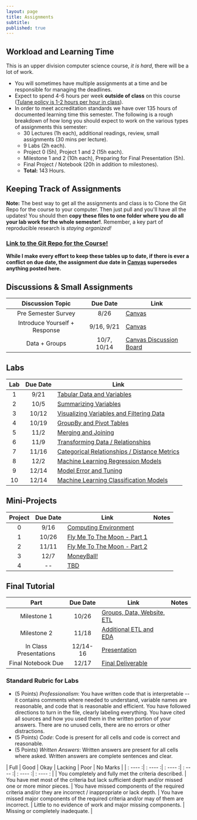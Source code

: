 ```yaml
---
layout: page
title: Assignments
subtitle:
published: true
---
```


## Workload and Learning Time

This is an upper division computer science course, *it is hard*, there will be a lot of work.
* You will sometimes have multiple assignments at a time and be responsible for managing the deadlines.  
* Expect to spend 4-6 hours per week **outside of class** on this course ([Tulane policy is 1-2 hours per hour in class](https://catalog.tulane.edu/)).  
* In order to meet accreditation standards we have over 135 hours of documented learning time this semester.  The following is a rough breakdown of how long you should expect to work on the various types of assignments this semester:  
  * 30 Lectures (1h each), additional readings, review, small assignments (30 mins per lecture).
  * 9 Labs (2h each).
  * Project 0 (5h), Project 1 and 2 (15h each).
  * Milestone 1 and 2 (10h each), Preparing for Final Presentation (5h).
  * Final Project / Notebook (20h in addition to milestones).
  * **Total:** 143 Hours.

## Keeping Track of Assignments

**Note:** The best way to get all the assignments and class is to Clone the Git Repo for the course to your computer.  Then just pull and you'll have all the updates!  You should then **copy these files to one folder where you do all your lab work for the whole semester!**.  Remember, a key part of reproducible research is *staying organized!*

### [Link to the Git Repo for the Course!](https://github.com/nmattei/cmps3160)

**While I make every effort to keep these tables up to date, if there is ever a conflict on due date, the assignment due date in [Canvas](https://tulane.instructure.com/) supersedes anything posted here.**

## Discussions & Small Assignments

| Discussion Topic | Due Date | Link |
|:-------:|:--------:|----|
| Pre Semester Survey | 8/26 | [Canvas](https://tulane.instructure.com/)
| Introduce Yourself + Response | 9/16, 9/21  | [Canvas](https://tulane.instructure.com/)
| Data + Groups | 10/7, 10/14 | [Canvas Discussion Board]()


## Labs

| Lab     | Due Date | Link |
|:-------:|:--------:|----  |
| 1 | 9/21 | [Tabular Data and Variables](https://github.com/nmattei/cmps3160/tree/master/_labs) |
| 2 | 10/5 | [Summarizing Variables](https://github.com/nmattei/cmps3160/tree/master/_labs) |
| 3 | 10/12 | [Visualizing Variables and Filtering Data](https://github.com/nmattei/cmps3160/tree/master/_labs) | 
| 4 | 10/19 | [GroupBy and Pivot Tables](https://github.com/nmattei/cmps3160/tree/master/_labs) | 
| 5 | 11/2 | [Merging and Joining](https://github.com/nmattei/cmps3160/tree/master/_labs) | 
| 6 | 11/9 | [Transforming Data / Relationships](https://github.com/nmattei/cmps3160/tree/master/_labs) |
| 7 | 11/16 | [Categorical Relationships / Distance Metrics](https://github.com/nmattei/cmps3160/tree/master/_labs) |
| 8 | 12/2 | [Machine Learning Regression Models](https://github.com/nmattei/cmps3160/tree/master/_labs) |
| 9 | 12/14 | [Model Error and Tuning](https://github.com/nmattei/cmps3160/tree/master/_labs) |
| 10 | 12/14 | [Machine Learning Classification Models](https://github.com/nmattei/cmps3160/tree/master/_labs) |

## Mini-Projects

| Project | Due Date | Link | Notes |
|:-------:|:--------:|----|-----|
| 0 | 9/16 | [Computing Environment](https://github.com/nmattei/cmps3160/tree/master/_projects/project0) |
| 1 | 10/26 | [Fly Me To The Moon - Part 1](/_projects/Project1.md) | 
| 2 | 11/11 | [Fly Me To The Moon - Part 2](/_projects/Project1.md) | 
| 3 | 12/7 | [MoneyBall!](/_projects/Project2.md) | 
| 4 | -- | [TBD]() | 


## Final Tutorial

| Part    | Due Date | Link | Notes |
|:-------:|:--------:|----  |----- |
| Milestone 1 | 10/26 | [Groups, Data, Website, ETL](/_projects/FinalTutorial.md) |
| Milestone 2 | 11/18 | [Additional ETL and EDA](/_projects/FinalTutorial.md) | 
| In Class Presentations | 12/14-16 | [Presentation](/_projects/FinalTutorial.md) | 
| Final Notebook Due | 12/17 | [Final Deliverable](/_projects/FinalTutorial.md) | 


### Standard Rubric for Labs

* (5 Points) *Professionalism*: You have written code that is interpretable -- it contains comments where needed to understand, variable names are reasonable, and code that is reasonable and efficient. You have followed directions to turn in the file, clearly labeling everything. You have cited all sources and how you used them in the written portion of your answers.  There are no unused cells, there are no errors or other distractions.
* (5 Points) *Code*: Code is present for all cells and code is correct and reasonable.
* (5 Points) *Written Answers*: Written answers are present for all cells where asked.  Written answers are complete sentences and clear.

| Full    |    Good |  Okay |   Lacking   |   Poor  | No Marks |
| : ---- :| : ---- :| : ---- :| : ---- :| : ---- :| : ---- : |
| You completely and fully met the criteria described. | You have met most of the criteria but lack sufficient depth and/or missed one or more minor pieces. | You have missed components of the required criteria and/or they are incorrect / inappropriate or lack depth. | You have missed major components of the required criteria and/or may of them are incorrect. | Little to no evidence of work and major missing components. | Missing or completely inadequate. | 